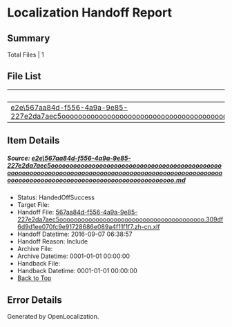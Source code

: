 # <a name='report-top'></a> Localization Handoff Report

## Summary
 Total Files | 1

## File List
 Source File | Status | Details 
 ----------- | ------ | ------- 
 [e2e\567aa84d-f556-4a9a-9e85-227e2da7aec5ooooooooooooooooooooooooooooooooooooooooooooooooooooooooooooooooooooooooooooooooooooooooooooooooooooooooooooooooooooooooooooooooooooooooooooooooooooo.md](https://github.com/OpenLocalizationTestOrg/ol-test0/blob/a390acef733951d87dcb6b1edd0aa459fc0ae2cc/e2e/567aa84d-f556-4a9a-9e85-227e2da7aec5ooooooooooooooooooooooooooooooooooooooooooooooooooooooooooooooooooooooooooooooooooooooooooooooooooooooooooooooooooooooooooooooooooooooooooooooooooooo.md) | HandedOffSuccess | [Details](#323a4a8a38ced0758ab3bec5906bd257eedb9b6d1)

## Item Details
##### <a name='323a4a8a38ced0758ab3bec5906bd257eedb9b6d1'></a> Source: [e2e\567aa84d-f556-4a9a-9e85-227e2da7aec5ooooooooooooooooooooooooooooooooooooooooooooooooooooooooooooooooooooooooooooooooooooooooooooooooooooooooooooooooooooooooooooooooooooooooooooooooooooo.md](https://github.com/OpenLocalizationTestOrg/ol-test0/blob/a390acef733951d87dcb6b1edd0aa459fc0ae2cc/e2e/567aa84d-f556-4a9a-9e85-227e2da7aec5ooooooooooooooooooooooooooooooooooooooooooooooooooooooooooooooooooooooooooooooooooooooooooooooooooooooooooooooooooooooooooooooooooooooooooooooooooooo.md)
* Status: HandedOffSuccess
* Target File: 
* Handoff File: [567aa84d-f556-4a9a-9e85-227e2da7aec5oooooooooooooooooooooooooooooooooooooooo.309df6d9d1ee070fc9e91728686e089a4f11f1f7.zh-cn.xlf](https://github.com/OpenLocalizationTestOrg/ol-test0-handoff/blob/1e56e156db641f3c1abe5199f25595fa4dd1bf9f/ol-handoff/OpenLocalizationTestOrg/ol-test0-zhcn/ci/ht/567aa84d-f556-4a9a-9e85-227e2da7aec5oooooooooooooooooooooooooooooooooooooooo.309df6d9d1ee070fc9e91728686e089a4f11f1f7.zh-cn.xlf)
* Handoff Datetime: 2016-09-07 06:38:57
* Handoff Reason: Include
* Archive File: 
* Archive Datetime: 0001-01-01 00:00:00
* Handback File: 
* Handback Datetime: 0001-01-01 00:00:00
* [Back to Top](#report-top)


## Error Details

Generated by OpenLocalization.
